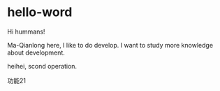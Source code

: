 # hello-word

Hi hummans!

Ma-Qianlong here, I like to do develop.
I want to study more knowledge about development.

heihei, scond operation.

功能21
